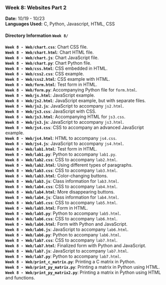 ### Week 8: Websites Part 2
**Date:** 10/19 - 10/23    
**Languages Used:** C, Python, Javascript, HTML, CSS

#### Directory Information `Week 8/`
**`Week 8 - Web/chart.css`**: Chart CSS file.   
**`Week 8 - Web/chart.html`**: Chart HTML file.   
**`Week 8 - Web/chart.js`**: Chart JavaScript file.   
**`Week 8 - Web/chart.py`**: Chart Python file.   
**`Week 8 - Web/css.html`**: CSS embedded in HTML.   
**`Week 8 - Web/css2.css`**: CSS example.   
**`Week 8 - Web/css2.html`**: CSS example with HTML.    
**`Week 8 - Web/form.html`**: Test form in HTML.    
**`Week 8 - Web/form.py`**: Accompanying Python file for `form.html`.  
**`Week 8 - Web/js.html`**: JavaScript example.    
**`Week 8 - Web/js2.html`**: JavaScript example, but with separate files.    
**`Week 8 - Web/js2.js`**: JavaScript to accompany `js2.html`.    
**`Week 8 - Web/js3.css`**: JavaScript with CSS.    
**`Week 8 - Web/js3.html`**: Accompanying HTML for `js3.css`.    
**`Week 8 - Web/js3.js`**: JavaScript to accompany `js3.html`.    
**`Week 8 - Web/js4.css`**: CSS to accompany an advanced JavaScript example.    
**`Week 8 - Web/js4.html`**: HTML to accompany `js4.css`.    
**`Week 8 - Web/js4.js`**: JavaScript to accompany `js4.html`.   
**`Week 8 - Web/lab1.html`**: Test form in HTML.    
**`Week 8 - Web/lab1.py`**: Python to accompany `lab1.py`.    
**`Week 8 - Web/lab2.css`**: CSS to accompany `lab2.html`.      
**`Week 8 - Web/lab2.html`**: Using different types of paragraphs.     
**`Week 8 - Web/lab3.css`**: CSS to accompany `lab3.html`.    
**`Week 8 - Web/lab3.html`**: Color-changing buttons.    
**`Week 8 - Web/lab3.js`**: Class information for `lab3.html`.    
**`Week 8 - Web/lab4.css`**: CSS to accompany `lab4.html`.     
**`Week 8 - Web/lab4.html`**: More disappearing buttons.     
**`Week 8 - Web/lab4.js`**: Class information for `lab4.html`.    
**`Week 8 - Web/lab5.css`**: CSS to accompany `lab5.html`.    
**`Week 8 - Web/lab5.html`**: Form in HTML.    
**`Week 8 - Web/lab5.py`**: Python to accompany `lab5.html`.    
**`Week 8 - Web/lab6.css`**: CSS to accompany `lab6.html`.    
**`Week 8 - Web/lab6.html`**: Form with Python and JavaScript.    
**`Week 8 - Web/lab6.js`**: JavaScript to accompany `lab6.html`.    
**`Week 8 - Web/lab6.py`**: Python to accompany `lab6.html`.    
**`Week 8 - Web/lab7.css`**: CSS to accompany `lab7.html`.    
**`Week 8 - Web/lab7.html`**: Finalized form with Python and JavaScript.    
**`Week 8 - Web/lab7.js`**: JavaScript to accompany `lab7.html`.    
**`Week 8 - Web/lab7.py`**: Python to accompany `lab7.html`.    
**`Week 8 - Web/print_c_matrix.py`**: Printing a C matrix in Python.    
**`Week 8 - Web/print_py_matrix.py`**: Printing a matrix in Python using HTML.     
**`Week 8 - Web/print_py_matrix2.py`**: Printing a matrix in Python using HTML and functions.    
